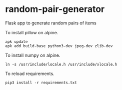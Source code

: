 # random-pair-generator
Flask app to generate random pairs of items

To install pillow on alpine.

    apk update
    apk add build-base python3-dev jpeg-dev zlib-dev

To install numpy on alpine.

    ln -s /usr/include/locale.h /usr/include/xlocale.h 

To reload requirements.

    pip3 install -r requirements.txt

